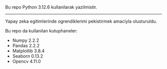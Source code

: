 Bu repo Python 3.12.6 kullanilarak yazilmistir. 
<hr>

Yapay zeka egitimlerinde ogrendiklerimi pekistirmek amaciyla olusturuldu.
<p>                                 </p>

Bu repo da kullanilan kutuphaneler:
- Numpy 2.2.2
- Pandas 2.2.2
- Matplotlib 3.8.4
- Seaborn 0.13.2
- Opencv 4.11.0
